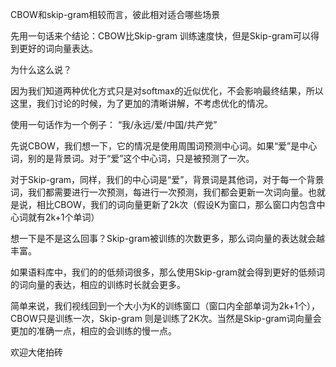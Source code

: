 CBOW和skip-gram相较而言，彼此相对适合哪些场景

先用一句话来个结论：CBOW比Skip-gram 训练速度快，但是Skip-gram可以得到更好的词向量表达。

为什么这么说？

因为我们知道两种优化方式只是对softmax的近似优化，不会影响最终结果，所以这里，我们讨论的时候，为了更加的清晰讲解，不考虑优化的情况。

使用一句话作为一个例子： “我/永远/爱/中国/共产党”

先说CBOW，我们想一下，它的情况是使用周围词预测中心词。如果“爱”是中心词，别的是背景词。对于“爱”这个中心词，只是被预测了一次。

对于Skip-gram，同样，我们的中心词是“爱”，背景词是其他词，对于每一个背景词，我们都需要进行一次预测，每进行一次预测，我们都会更新一次词向量。也就是说，相比CBOW，我们的词向量更新了2k次（假设K为窗口，那么窗口内包含中心词就有2k+1个单词）

想一下是不是这么回事？Skip-gram被训练的次数更多，那么词向量的表达就会越丰富。

如果语料库中，我们的的低频词很多，那么使用Skip-gram就会得到更好的低频词的词向量的表达，相应的训练时长就会更多。

简单来说，我们视线回到一个大小为K的训练窗口（窗口内全部单词为2k+1个），CBOW只是训练一次，Skip-gram 则是训练了2K次。当然是Skip-gram词向量会更加的准确一点，相应的会训练的慢一点。

欢迎大佬拍砖